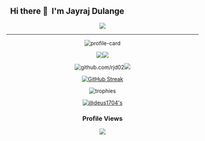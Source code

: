 ## &nbsp;&nbsp;Hi there 👋 &nbsp;I'm Jayraj Dulange

<p align="center">
<a href="https://github.com/DenverCoder1/readme-typing-svg"><img src="https://readme-typing-svg.herokuapp.com?lines=I'm+a+keen+Web+Developer;Competitive+programmer;Cybersecurity+Enthusiast&width=280&height=30"></a>
</p>
<hr>
<div align="center">

![profile-card](http://github-profile-summary-cards.vercel.app/api/cards/profile-details?username=Deus1704&theme=tokyonight)
</div>
<div align="center">
  
![](http://github-profile-summary-cards.vercel.app/api/cards/repos-per-language?username=Deus1704&theme=tokyonight)![](http://github-profile-summary-cards.vercel.app/api/cards/most-commit-language?username=Deus1704&theme=tokyonight) 
</div>
<div align="center">
  
![github.com/rjd02](http://github-profile-summary-cards.vercel.app/api/cards/stats?username=Deus1704&theme=tokyonight)![](http://github-profile-summary-cards.vercel.app/api/cards/productive-time?username=Deus1704&theme=tokyonight&utcOffset=8)
</div>
<div align="center">
  
[![GitHub Streak](https://streak-stats.demolab.com?user=Deus1704&theme=tokyonight&hide_border=true&card_width=500)](https://git.io/streak-stats)
</div>
<div align="center">
  
![trophies](https://github-profile-trophy.vercel.app/?username=Deus1704&theme=monokai)

[![@deus1704's](https://holopin.me/deus1704)](https://holopin.io/@deus1704)

</div>
<div align="center">
  <h3>Profile Views</h3>
  <img src="https://profile-counter.glitch.me/Deus1704/count.svg">
</div>

